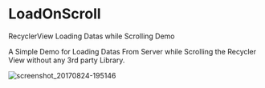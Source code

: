 # LoadOnScroll
RecyclerView Loading Datas while Scrolling Demo

A Simple Demo for Loading Datas From Server while Scrolling the Recycler View without any 3rd party Library.

![screenshot_20170824-195146](https://user-images.githubusercontent.com/20535331/29699422-398ec71a-897a-11e7-8f4c-0f6e475da1a1.png)
